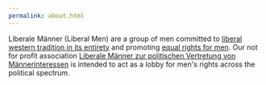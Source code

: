 ```yaml
---
permalink: about.html
---
```


Liberale Männer (Liberal Men) are a group of men committed to [liberal western tradition in its entirety](liberal.html) and promoting [equal rights for men](men.html).
Our not for profit association [Liberale Männer zur politischen Vertretung von Männerinteressen](http://en.liberalemaenner.at/impressum.html) is intended to act as a lobby for men's rights across the political spectrum.
